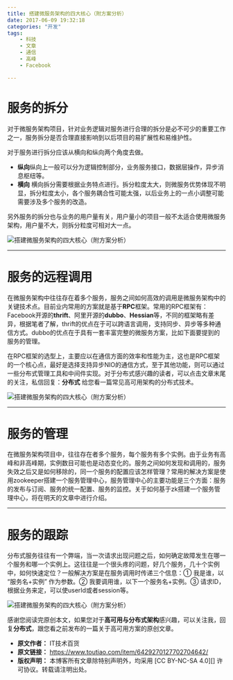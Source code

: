 ```yaml
---
title: 搭建微服务架构的四大核心（附方案分析）
date: 2017-06-09 19:32:18
categories: "开发"
tags:
	- 科技
	- 文章
	- 通信
	- 高峰
	- Facebook

---
```


# 服务的拆分 #

对于微服务架构项目，针对业务逻辑对服务进行合理的拆分是必不可少的重要工作之一，服务拆分是否合理直接影响到以后项目的易扩展性和易维护性。  


对于服务进行拆分应该从横向和纵向两个角度去做。

 *  **纵向**纵向上一般可以分为逻辑控制部分，业务服务接口，数据层操作，异步消息枢纽等。
 *  **横向** 横向拆分需要根据业务特点进行。拆分粒度太大，则微服务优势体现不明显，拆分粒度太小，各个服务耦合性可能太强，以后业务上的一点小调整可能需要涉及多个服务的改造。

另外服务的拆分也与业务的用户量有关，用户量小的项目一般不太适合使用微服务架构，用户量不大，则拆分粒度可相对大一点。

![搭建微服务架构的四大核心（附方案分析）][YJV3-AERI-QNNU.jpg]

--------------------

# 服务的远程调用    #

在微服务架构中往往存在着多个服务，服务之间如何高效的调用是微服务架构中的关键技术点。目前业内常用的方案就是基于**RPC**框架。常用的RPC框架有：Facebook开源的**thrift**、阿里开源的**dubbo**、**Hessian**等，不同的框架略有差异，根据笔者了解，thrift的优点在于可以跨语言调用，支持同步、异步等多种通信方式。dubbo的优点在于具有一套丰富完整的微服务方案，比如下面要提到的服务的管理。

在RPC框架的选型上，主要应以在通信方面的效率和性能为主，这也是RPC框架的一个核心点，最好是选择支持异步NIO的通信方式，至于其他功能，则可以通过一些分布式管理工具和中间件实现。对于分布式感兴趣的读者，可以点击文章末尾的关注，私信回复：**分布式** 给您看一篇常见高可用架构的分布式技术。  


![搭建微服务架构的四大核心（附方案分析）][7VZJ-ZYZ3-6VAN.jpg]

--------------------

# 服务的管理    #

在微服务架构项目中，往往存在者多个服务，每个服务有多个实例。由于业务有高峰和非高峰期，实例数目可能也是动态变化的。服务之间如何发现和调用的，服务失效之后又是如何移除的，同一个服务的配置应该怎样管理？常用的解决方案是使用zookeeper搭建一个服务管理中心，服务管理中心的主要功能是三个方面：服务的发布与订阅、服务的统一配置、服务的监控。关于如何基于zk搭建一个服务管理中心，将在明天的文章中进行介绍。  


--------------------

# 服务的跟踪    #

分布式服务往往有一个弊端，当一次请求出现问题之后，如何确定故障发生在哪一个服务和哪一个实例上。这往往是一个很头疼的问题，好几个服务，几十个实例中，如何快速定位？一般解决方案是在服务调用时传递三个信息：① 我是谁，以 “服务名+实例” 作为参数。② 我要调用谁，以下一个服务名+实例。③ 请求ID，根据业务来定，可以使userId或者session等。  


![搭建微服务架构的四大核心（附方案分析）][Y63Y-U3Q3-AQ7N.jpg]

感谢您阅读完原创本文，如果您对于**高可用与分布式架构**感兴趣，可以关注我，回复**分布式**，跟您看之前发布的一篇关于高可用方案的原创文章。  



[YJV3-AERI-QNNU.jpg]: /pro/os/crawler/YJV3-AERI-QNNU.jpg
[7VZJ-ZYZ3-6VAN.jpg]: /pro/os/crawler/7VZJ-ZYZ3-6VAN.jpg
[Y63Y-U3Q3-AQ7N.jpg]: /pro/os/crawler/Y63Y-U3Q3-AQ7N.jpg
 *  **原文作者：** IT技术百货
 *  **原文链接：** https://www.toutiao.com/item/6429270127702704642/
 *  **版权声明：** 本博客所有文章除特别声明外，均采用 [CC BY-NC-SA 4.0][] 许可协议。转载请注明出处。